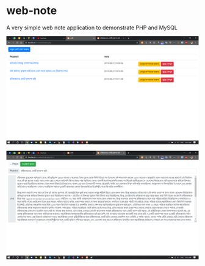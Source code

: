 # web-note
A very simple web note application to demonstrate PHP and MySQL

![Preview index page](https://github.com/zunayedhassan/web-note/raw/master/preview_000.png)

![Preview edit page](https://raw.githubusercontent.com/zunayedhassan/web-note/master/preview_001.png)
